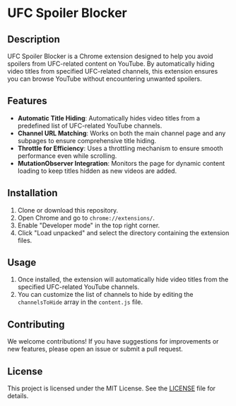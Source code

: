 # UFC Spoiler Blocker

## Description

UFC Spoiler Blocker is a Chrome extension designed to help you avoid spoilers from UFC-related content on YouTube. By automatically hiding video titles from specified UFC-related channels, this extension ensures you can browse YouTube without encountering unwanted spoilers.

## Features

- **Automatic Title Hiding**: Automatically hides video titles from a predefined list of UFC-related YouTube channels.
- **Channel URL Matching**: Works on both the main channel page and any subpages to ensure comprehensive title hiding.
- **Throttle for Efficiency**: Uses a throttling mechanism to ensure smooth performance even while scrolling.
- **MutationObserver Integration**: Monitors the page for dynamic content loading to keep titles hidden as new videos are added.

## Installation

1. Clone or download this repository.
2. Open Chrome and go to `chrome://extensions/`.
3. Enable "Developer mode" in the top right corner.
4. Click "Load unpacked" and select the directory containing the extension files.

## Usage

1. Once installed, the extension will automatically hide video titles from the specified UFC-related YouTube channels.
2. You can customize the list of channels to hide by editing the `channelsToHide` array in the `content.js` file.

## Contributing

We welcome contributions! If you have suggestions for improvements or new features, please open an issue or submit a pull request.

## License

This project is licensed under the MIT License. See the [LICENSE](LICENSE) file for details.
